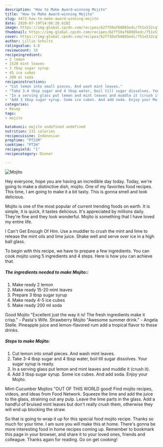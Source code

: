 ```yaml
---
description: "How to Make Award-winning Mojito"
title: "How to Make Award-winning Mojito"
slug: 4472-how-to-make-award-winning-mojito
date: 2020-07-19T14:08:20.618Z
image: https://img-global.cpcdn.com/recipes/b2ff50af60885edc/751x532cq70/mojito-recipe-main-photo.jpg
thumbnail: https://img-global.cpcdn.com/recipes/b2ff50af60885edc/751x532cq70/mojito-recipe-main-photo.jpg
cover: https://img-global.cpcdn.com/recipes/b2ff50af60885edc/751x532cq70/mojito-recipe-main-photo.jpg
author: Lillie Schultz
ratingvalue: 4.6
reviewcount: 10
recipeingredient:
- 2 lemon
- 1520 mint leaves
- 3 tbsp sugar syrup
- 45 ice cubes
- 200 ml soda
recipeinstructions:
- "Cut lemon into small pieces. And wash mint leaves."
- "Take 3-4 tbsp sugar and 4 tbsp water, boil till sugar dissolves. Your sugar syrup is ready."
- "In a serving glass put lemon and mint leaves and muddle it (crush it)."
- "Add 3 tbsp sugar syrup. Some ice cubes. And add soda. Enjoy your Mojito."
categories:
- Resep
tags:
- mojito

katakunci: mojito undefined undefined
nutrition: 231 calories
recipecuisine: Indonesian
preptime: "PT22M"
cooktime: "PT2H"
recipeyield: "1"
recipecategory: Dinner

---
```



![Mojito](https://img-global.cpcdn.com/recipes/b2ff50af60885edc/751x532cq70/mojito-recipe-main-photo.jpg)

Hey everyone, hope you are having an incredible day today. Today, we're going to make a distinctive dish, mojito. One of my favorites food recipes. This time, I am going to make it a bit tasty. This is gonna smell and look delicious.

Mojito is one of the most popular of current trending foods on earth. It is simple, it is quick, it tastes delicious. It's appreciated by millions daily. They're fine and they look wonderful. Mojito is something that I have loved my entire life.

I Can&#39;t Get Enough Of Him. Use a muddler to crush the mint and lime to release the mint oils and lime juice. Shake well and serve over ice in a high ball glass.


To begin with this recipe, we have to prepare a few ingredients. You can cook mojito using 5 ingredients and 4 steps. Here is how you can achieve that.

##### The ingredients needed to make Mojito::

1. Make ready 2 lemon
1. Make ready 15-20 mint leaves
1. Prepare 3 tbsp sugar syrup
1. Make ready 4-5 ice cubes
1. Make ready 200 ml soda


Good Mojito &#34;Excellent just the way it is! The fresh ingredients make it crisp.&#34; - Pasta&#39;s Wife. Strawberry Mojito &#34;Awesome summer drink.&#34; - Angela Stelle. Pineapple juice and lemon-flavored rum add a tropical flavor to these drinks. 

##### Steps to make Mojito:

1. Cut lemon into small pieces. And wash mint leaves.
1. Take 3-4 tbsp sugar and 4 tbsp water, boil till sugar dissolves. Your sugar syrup is ready.
1. In a serving glass put lemon and mint leaves and muddle it (crush it).
1. Add 3 tbsp sugar syrup. Some ice cubes. And add soda. Enjoy your Mojito.


Mint-Cucumber Mojitos &#34;OUT OF THIS WORLD good! Find mojito recipes, videos, and ideas from Food Network. Squeeze the lime and add the juice to the glass, straining out any pulp. Leave the lime parts in the glass. Add a handful of bruised mint leaves but don&#39;t really crush them, otherwise they will end up blocking the straw. 

So that is going to wrap it up for this special food mojito recipe. Thanks so much for your time. I am sure you will make this at home. There's gonna be more interesting food in home recipes coming up. Remember to bookmark this page in your browser, and share it to your loved ones, friends and colleague. Thanks again for reading. Go on get cooking!
